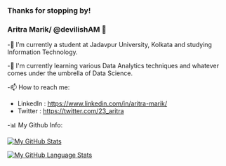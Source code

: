 ### Thanks for stopping by!
### Aritra Marik/ @devilishAM 👋 

  -🔭 I’m currently a student at Jadavpur University, Kolkata and studying Information Technology. 

  -📑 I'm currently learning various Data Analytics techniques and whatever comes under the umbrella of Data Science.

  <!--
  **devilishAM/devilishAM** is a ✨ _special_ ✨ repository because its `README.md` (this file) appears on your GitHub profile.

  Here are some ideas to get you started:


  - 🌱 I’m currently learning ...

  - 🤔 I’m looking for help with ...
  - 💬 Ask me about ...
  - 
  - 😄 Pronouns: ...
  - ⚡ Fun fact: ...
  -->

  -📫 How to reach me: 

   - LinkedIn : https://www.linkedin.com/in/aritra-marik/
   - Twitter :  https://twitter.com/23_aritra

  -📊 My Github Info:

   [![My GitHub Stats](https://github-readme-stats.vercel.app/api/?username=devilishAM&count_private=true&theme=tokyonight&showicons=true)]()

   [![My GitHub Language Stats](https://github-readme-stats.vercel.app/api/top-langs/?username=devilishAM&langs_count=5&theme=tokyonight)]()


